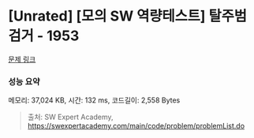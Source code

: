 # [Unrated] [모의 SW 역량테스트] 탈주범 검거 - 1953 

[문제 링크](https://swexpertacademy.com/main/code/problem/problemDetail.do?contestProbId=AV5PpLlKAQ4DFAUq) 

### 성능 요약

메모리: 37,024 KB, 시간: 132 ms, 코드길이: 2,558 Bytes



> 출처: SW Expert Academy, https://swexpertacademy.com/main/code/problem/problemList.do